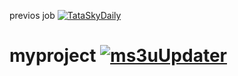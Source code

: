 previos job [![TataSkyDaily](https://github.com/AjitGE/Daily-tata-sky/actions/workflows/TataSkyDaily.yml/badge.svg)](https://github.com/AjitGE/Daily-tata-sky/actions/workflows/TataSkyDaily.yml)

# myproject [![ms3uUpdater](https://github.com/AjitGE/myproject/actions/workflows/blank.yml/badge.svg)](https://github.com/AjitGE/myproject/actions/workflows/blank.yml)
